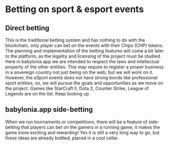 # Betting on sport & esport events

## Direct betting

This is the traditional betting system and has nothing to do with the blockchain, only player can bet on the events with their Chips (CHP) tokens. The planning and implementation of the betting features will come a bit later to the platform, as the legality and licensing of the project must be studied. Here in babylonia.app we are intended to respect the laws and intellectual property of the other entities. This may require to register a proper business in a sovereign country not just being on the web, but we will work on it. However, the eSport events does not have strong bonds like professional sport entities, so, we will pursue the goals and opportunities as we move on the project. Games like StarCraft II, Dota 2, Counter Strike, League of Legends are on the list. Keep looking up.&#x20;

## babylonia.app side-betting

When we run tournaments or competitions, there will be a feature of side-betting that players can bet on the gamers in a running game, it makes the game more exciting and rewarding! Yes it is still a very long way to go, but these ideas are already bottled, placed in a cool cellar.&#x20;

